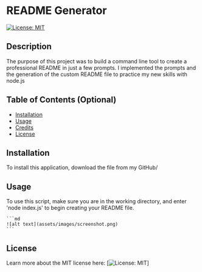 # README Generator

[![License: MIT](https://img.shields.io/badge/License-MIT-yellow.svg)](https://opensource.org/licenses/MIT)

## Description

The purpose of this project was to build a command line tool to create a professional README in just a few prompts.  I implemented the prompts and the generation of the custom README file to practice my new skills with node.js

## Table of Contents (Optional)

- [Installation](#installation)
- [Usage](#usage)
- [Credits](#credits)
- [License](#license)

## Installation

To install this application, download the file from my GitHub/

## Usage

To use this script, make sure you are in the working directory, and enter 'node index.js' to begin creating your README file.

    ```md
    ![alt text](assets/images/screenshot.png)
    ```



## License
Learn more about the MIT license here: [![License: MIT](https://opensource.org/licenses/MIT)]








